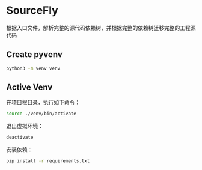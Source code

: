 # SourceFly
根据入口文件，解析完整的源代码依赖树，并根据完整的依赖树迁移完整的工程源代码


## Create pyvenv
``` sh
python3 -m venv venv
```


## Active Venv
在项目根目录，执行如下命令：
``` sh
source ./venv/bin/activate
```

退出虚拟环境：
``` sh
deactivate
```

安装依赖：

``` sh
pip install -r requirements.txt
```


    


